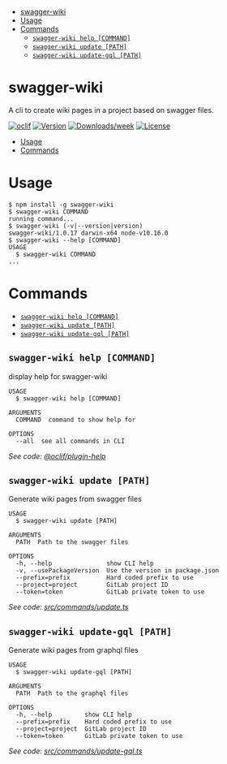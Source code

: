 <!-- START doctoc generated TOC please keep comment here to allow auto update -->
<!-- DON'T EDIT THIS SECTION, INSTEAD RE-RUN doctoc TO UPDATE -->


- [swagger-wiki](#swagger-wiki)
- [Usage](#usage)
- [Commands](#commands)
    - [`swagger-wiki help [COMMAND]`](#swagger-wiki-help-command)
    - [`swagger-wiki update [PATH]`](#swagger-wiki-update-path)
    - [`swagger-wiki update-gql [PATH]`](#swagger-wiki-update-gql-path)

<!-- END doctoc generated TOC please keep comment here to allow auto update -->

swagger-wiki
============

A cli to create wiki pages in a project based on swagger files.

[![oclif](https://img.shields.io/badge/cli-oclif-brightgreen.svg)](https://oclif.io)
[![Version](https://img.shields.io/npm/v/swagger-wiki.svg)](https://npmjs.org/package/swagger-wiki)
[![Downloads/week](https://img.shields.io/npm/dw/swagger-wiki.svg)](https://npmjs.org/package/swagger-wiki)
[![License](https://img.shields.io/npm/l/swagger-wiki.svg)](https://github.com/theBenForce//blob/master/package.json)

<!-- toc -->
* [Usage](#usage)
* [Commands](#commands)
<!-- tocstop -->
# Usage
<!-- usage -->
```sh-session
$ npm install -g swagger-wiki
$ swagger-wiki COMMAND
running command...
$ swagger-wiki (-v|--version|version)
swagger-wiki/1.0.17 darwin-x64 node-v10.16.0
$ swagger-wiki --help [COMMAND]
USAGE
  $ swagger-wiki COMMAND
...
```
<!-- usagestop -->
# Commands
<!-- commands -->
* [`swagger-wiki help [COMMAND]`](#swagger-wiki-help-command)
* [`swagger-wiki update [PATH]`](#swagger-wiki-update-path)
* [`swagger-wiki update-gql [PATH]`](#swagger-wiki-update-gql-path)

## `swagger-wiki help [COMMAND]`

display help for swagger-wiki

```
USAGE
  $ swagger-wiki help [COMMAND]

ARGUMENTS
  COMMAND  command to show help for

OPTIONS
  --all  see all commands in CLI
```

_See code: [@oclif/plugin-help](https://github.com/oclif/plugin-help/blob/v2.2.1/src/commands/help.ts)_

## `swagger-wiki update [PATH]`

Generate wiki pages from swagger files

```
USAGE
  $ swagger-wiki update [PATH]

ARGUMENTS
  PATH  Path to the swagger files

OPTIONS
  -h, --help               show CLI help
  -v, --usePackageVersion  Use the version in package.json
  --prefix=prefix          Hard coded prefix to use
  --project=project        GitLab project ID
  --token=token            GitLab private token to use
```

_See code: [src/commands/update.ts](https://github.com/drg-adaptive/swagger-wiki/blob/v1.0.17/src/commands/update.ts)_

## `swagger-wiki update-gql [PATH]`

Generate wiki pages from graphql files

```
USAGE
  $ swagger-wiki update-gql [PATH]

ARGUMENTS
  PATH  Path to the graphql files

OPTIONS
  -h, --help         show CLI help
  --prefix=prefix    Hard coded prefix to use
  --project=project  GitLab project ID
  --token=token      GitLab private token to use
```

_See code: [src/commands/update-gql.ts](https://github.com/drg-adaptive/swagger-wiki/blob/v1.0.17/src/commands/update-gql.ts)_
<!-- commandsstop -->
